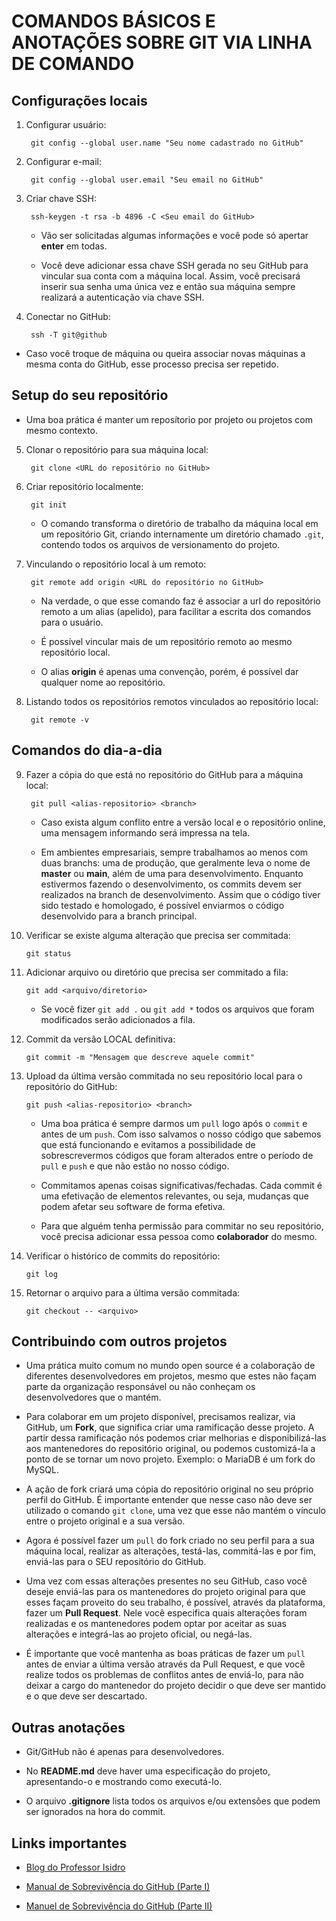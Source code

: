 # COMANDOS BÁSICOS E ANOTAÇÕES SOBRE GIT VIA LINHA DE COMANDO

## Configurações locais

1. Configurar usuário: 

		git config --global user.name "Seu nome cadastrado no GitHub"
  
2. Configurar e-mail:

		git config --global user.email "Seu email no GitHub"

3. Criar chave SSH:

		ssh-keygen -t rsa -b 4896 -C <Seu email do GitHub>

   - Vão ser solicitadas algumas informações e você pode só apertar **enter** em todas.
 
   - Você deve adicionar essa chave SSH gerada no seu GitHub para vincular sua conta com a máquina local. Assim, você precisará inserir sua senha uma única vez e então sua máquina sempre realizará a autenticação via chave SSH.

4. Conectar no GitHub:

		ssh -T git@github
   
- Caso você troque de máquina ou queira associar novas máquinas a mesma conta do GitHub, esse processo precisa ser repetido.


## Setup do seu repositório

- Uma boa prática é manter um reposítorio por projeto ou projetos com mesmo contexto.

5. Clonar o repositório para sua máquina local: 

		git clone <URL do repositório no GitHub>

6. Criar repositório localmente:

		git init

   - O comando transforma o diretório de trabalho da máquina local em um repositório Git, criando internamente um diretório chamado `.git`, contendo todos os arquivos de versionamento do projeto.

7. Vinculando o repositório local à um remoto:

		git remote add origin <URL do repositório no GitHub>

   - Na verdade, o que esse comando faz é associar a url do repositório remoto a um alias (apelido), para facilitar a escrita dos comandos para o usuário.

   - É possível vincular mais de um repositório remoto ao mesmo repositório local.
  
   - O alias **origin** é apenas uma convenção, porém, é possível dar qualquer nome ao repositório.

8. Listando todos os repositórios remotos vinculados ao repositório local:

		git remote -v

## Comandos do dia-a-dia

9. Fazer a cópia do que está no repositório do GitHub para a máquina local:
  
		git pull <alias-repositorio> <branch>

   - Caso exista algum conflito entre a versão local e o repositório online, uma mensagem informando será impressa na tela.
   
   - Em ambientes empresariais, sempre trabalhamos ao menos com duas branchs: uma de produção, que geralmente leva o nome de **master** ou **main**, além de uma para desenvolvimento. Enquanto estivermos fazendo o desenvolvimento, os commits devem ser realizados na branch de desenvolvimento. Assim que o código tiver sido testado e homologado, é possível enviarmos o código desenvolvido para a branch principal.

10. Verificar se existe alguma alteração que precisa ser commitada:

		git status

11. Adicionar arquivo ou diretório que precisa ser commitado a fila:
    
		git add <arquivo/diretorio>

    - Se você fizer `git add .` ou `git add *` todos os arquivos que foram modificados serão adicionados a fila.

12. Commit da versão LOCAL definitiva:
    
		git commit -m "Mensagem que descreve aquele commit"

13. Upload da última versão commitada no seu repositório local para o repositório do GitHub:
    
		git push <alias-repositorio> <branch>

    - Uma boa prática é sempre darmos um `pull` logo após o `commit` e antes de um `push`. Com isso salvamos o nosso código que sabemos que está funcionando e evitamos a possibilidade de sobrescrevermos códigos que foram alterados entre o período de `pull` e `push` e que não estão no nosso código.

    - Commitamos apenas coisas significativas/fechadas. Cada commit é uma efetivação de elementos relevantes, ou seja, mudanças que podem afetar seu software de forma efetiva.

    - Para que alguém tenha permissão para commitar no seu repositório, você precisa adicionar essa pessoa como **colaborador** do mesmo.

14. Verificar o histórico de commits do repositório: 

		git log

15. Retornar o arquivo para a última versão commitada:

		git checkout -- <arquivo>


## Contribuindo com outros projetos

- Uma prática muito comum no mundo open source é a colaboração de diferentes desenvolvedores em projetos, mesmo que estes não façam parte da organização responsável ou não conheçam os desenvolvedores que o mantém.

- Para colaborar em um projeto disponível, precisamos realizar, via GitHub, um **Fork**, que significa criar uma ramificação desse projeto. A partir dessa ramificação nós podemos criar melhorias e disponibilizá-las aos mantenedores do repositório original, ou podemos customizá-la a ponto de se tornar um novo projeto. Exemplo: o MariaDB é um fork do MySQL.

- A ação de fork criará uma cópia do repositório original no seu próprio perfil do GitHub. É importante entender que nesse caso não deve ser utilizado o comando `git clone`, uma vez que esse não mantém o vínculo entre o projeto original e a sua versão.

- Agora é possível fazer um `pull` do fork criado no seu perfil para a sua máquina local, realizar as alterações, testá-las, commitá-las e por fim, enviá-las para o SEU repositório do GitHub.

- Uma vez com essas alterações presentes no seu GitHub, caso você deseje enviá-las para os mantenedores do projeto original para que esses façam proveito do seu trabalho, é possível, através da plataforma, fazer um **Pull Request**. Nele você especifica quais alterações foram realizadas e os mantenedores podem optar por aceitar as suas alterações e integrá-las ao projeto oficial, ou negá-las.

- É importante que você mantenha as boas práticas de fazer um `pull` antes de enviar a última versão através da Pull Request, e que você realize todos os problemas de conflitos antes de enviá-lo, para não deixar a cargo do mantenedor do projeto decidir o que deve ser mantido e o que deve ser descartado.


## Outras anotações

- Git/GitHub não é apenas para desenvolvedores.

- No **README.md** deve haver uma especificação do projeto, apresentando-o e mostrando como executá-lo.

- O arquivo **.gitignore** lista todos os arquivos e/ou extensões que podem ser ignorados na hora do commit.


## Links importantes

- [Blog do Professor Isidro](https://www.professorisidro.com.br/manual-de-sobrevivencia-do-github/)

- [Manual de Sobrevivência do GitHub (Parte I)](https://www.youtube.com/watch?v=wh6HW3rDoWs)

- [Manuel de Sobrevivência do GitHub (Parte II)](https://www.youtube.com/watch?v=_XuFI4ClKhw)
